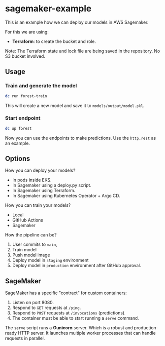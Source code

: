 # sagemaker-example

This is an example how we can deploy our models in AWS Sagemaker.

For this we are using:

- **Terraform**: to create the bucket and role.

Note: The Terraform state and lock file are being saved in the repository. No S3 bucket involved.

## Usage

### Train and generate the model

```sh
dc run forest-train
```

This will create a new model and save it to `models/output/model.pkl`.

### Start endpoint

```sh
dc up forest
```

Now you can use the endpoints to make predictions. Use the `http.rest` as an example.

## Options

How you can deploy your models?

- In pods inside EKS.
- In Sagemaker using a deploy.py script.
- In Sagemaker using Terraform.
- In Sagemaker using Kubernetes Operator + Argo CD.

How you can train your models?

- Local
- GitHub Actions
- Sagemaker

How the pipeline can be?

1. User commits to `main`,
2. Train model
3. Push model image
4. Deploy model in `staging` environment
5. Deploy model in `production` environment after GitHub approval.

## SageMaker

SageMaker has a specific "contract" for custom containers:

1. Listen on port 8080.
2. Respond to `GET` requests at `/ping`.
3. Respond to `POST` requests at `/invocations` (predictions).
4. The container must be able to start running a `serve` command.

The `serve` script runs a **Gunicorn** server. Which is a robust and production-ready HTTP server. It launches multiple worker processes that can handle requests in parallel.
